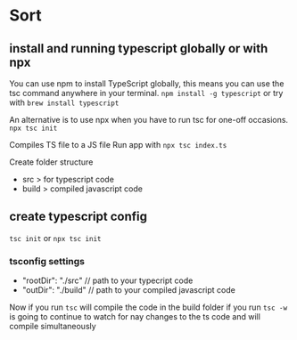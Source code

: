 # Sort

## install and running typescript globally or with npx

You can use npm to install TypeScript globally, this means you can use the tsc command anywhere in your terminal.
`npm install -g typescript` or try with `brew install typescript`

An alternative is to use npx when you have to run tsc for one-off occasions.
`npx tsc init`

Compiles TS file to a JS file
Run app with `npx tsc index.ts`

Create folder structure

- src > for typescript code
- build > compiled javascript code

## create typescript config

`tsc init` or `npx tsc init`

### tsconfig settings

- "rootDir": "./src" // path to your typecript code
- "outDir": "./build" // path to your compiled javascript code

Now if you run `tsc` will compile the code in the build folder
if you run `tsc -w` is going to continue to watch for nay changes to the ts code and will compile simultaneously

